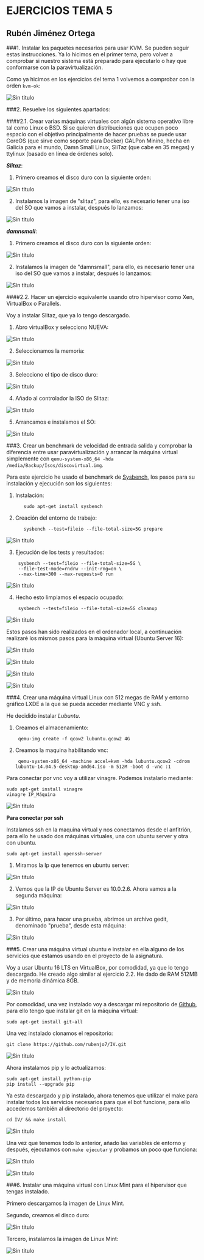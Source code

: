 <h1>EJERCICIOS TEMA 5</h1>
<h2>Rubén Jiménez Ortega</h2>

###1. Instalar los paquetes necesarios para usar KVM. Se pueden seguir estas instrucciones. Ya lo hicimos en el primer tema, pero volver a comprobar si nuestro sistema está preparado para ejecutarlo o hay que conformarse con la paravirtualización.

Como ya hicimos en los ejercicios del tema 1  volvemos a comprobar con la orden `kvm-ok`:

![Sin titulo](Imagenes_T5/1.png)

###2. Resuelve los siguientes apartados:

####2.1. Crear varias máquinas virtuales con algún sistema operativo libre tal como Linux o BSD. Si se quieren distribuciones que ocupen poco espacio con el objetivo principalmente de hacer pruebas se puede usar CoreOS (que sirve como soporte para Docker) GALPon Minino, hecha en Galicia para el mundo, Damn Small Linux, SliTaz (que cabe en 35 megas) y ttylinux (basado en línea de órdenes solo).

___Slitaz___:

1. Primero creamos el disco duro con la siguiente orden:

![Sin titulo](Imagenes_T5/2.png)

2. Instalamos la imagen de "slitaz", para ello, es necesario tener una iso del SO que vamos a instalar, después lo lanzamos:

![Sin titulo](Imagenes_T5/3.png)

___damnsmall___:

1. Primero creamos el disco duro con la siguiente orden:

![Sin titulo](Imagenes_T5/4.png)

2. Instalamos la imagen de "damnsmall", para ello, es necesario tener una iso del SO que vamos a instalar, después lo lanzamos:

![Sin titulo](Imagenes_T5/5.png)

####2.2. Hacer un ejercicio equivalente usando otro hipervisor como Xen, VirtualBox o Parallels.

Voy a instalar Slitaz, que ya lo tengo descargado.

1. Abro virtualBox y selecciono NUEVA:

![Sin titulo](Imagenes_T5/6.png)

2. Seleccionamos la memoria:

![Sin titulo](Imagenes_T5/7.png)

3. Selecciono el tipo de disco duro:

![Sin titulo](Imagenes_T5/8.png)

4. Añado al controlador la ISO de Slitaz:

![Sin titulo](Imagenes_T5/9.png)

5. Arrancamos e instalamos el SO:

![Sin titulo](Imagenes_T5/10.png)

###3. Crear un benchmark de velocidad de entrada salida y comprobar la diferencia entre usar paravirtualización y arrancar la máquina virtual simplemente con `qemu-system-x86_64 -hda /media/Backup/Isos/discovirtual.img`.

Para este ejercicio he usado el benchmark de [Sysbench](http://www.elmundoenbits.com/2013/04/benchmark-I.html#.WFQVZXXhBpi), los pasos para su instalación y ejecución son los siguientes:

1. Instalación:

          sudo apt-get install sysbench

2. Creación del entorno de trabajo:

          sysbench --test=fileio --file-total-size=5G prepare

![Sin titulo](Imagenes_T5/22.png)

3. Ejecución de los tests y resultados:

        sysbench --test=fileio --file-total-size=5G \
        --file-test-mode=rndrw --init-rng=on \
        --max-time=300 --max-requests=0 run

![Sin titulo](Imagenes_T5/23.png)

4. Hecho esto limpiamos el espacio ocupado:

        sysbench --test=fileio --file-total-size=5G cleanup

![Sin titulo](Imagenes_T5/24.png)

Estos pasos han sido realizados en el ordenador local, a continuación realizaré los mismos pasos para la máquina virtual (Ubuntu Server 16):

![Sin titulo](Imagenes_T5/25.png)

![Sin titulo](Imagenes_T5/26.png)

![Sin titulo](Imagenes_T5/27.png)

![Sin titulo](Imagenes_T5/28.png)

###4. Crear una máquina virtual Linux con 512 megas de RAM y entorno gráfico LXDE a la que se pueda acceder mediante VNC y ssh.

He decidido instalar _Lubuntu_.

1. Creamos el almacenamiento:

        qemu-img create -f qcow2 lubuntu.qcow2 4G

2. Creamos la maquina habilitando vnc:

        qemu-system-x86_64 -machine accel=kvm -hda lubuntu.qcow2 -cdrom lubuntu-14.04.5-desktop-amd64.iso -m 512M -boot d -vnc :1

Para conectar por vnc voy a utilizar vinagre. Podemos instalarlo mediante:

    sudo apt-get install vinagre
    vinagre IP_Máquina

![Sin titulo](Imagenes_T5/11.png)

**Para conectar por ssh**

Instalamos ssh en la maquina virtual y nos conectamos desde el anfitrión, para ello he usado dos máquinas virtuales, una con ubuntu server y otra con ubuntu.

    sudo apt-get install openssh-server

1. Miramos la Ip que tenemos en ubuntu server:

![Sin titulo](Imagenes_T5/12.png)

2. Vemos que la IP de Ubuntu Server es 10.0.2.6. Ahora vamos a la segunda máquina:

![Sin titulo](Imagenes_T5/13.png)

3. Por último, para hacer una prueba, abrimos un archivo gedit, denominado "prueba", desde esta máquina:

![Sin titulo](Imagenes_T5/14.png)

###5. Crear una máquina virtual ubuntu e instalar en ella alguno de los servicios que estamos usando en el proyecto de la asignatura.

Voy a usar Ubuntu 16 LTS en VirtualBox, por comodidad, ya que lo tengo descargado. He creado algo similar al ejercicio 2.2. He dado de RAM 512MB y de memoria dinámica 8GB.

![Sin titulo](Imagenes_T5/15.png)

Por comodidad, una vez instalado voy a descargar mi repositorio de [Github](https://github.com/rubenjo7/IV), para ello tengo que instalar git en la máquina virtual:

    sudo apt-get install git-all

Una vez instalado clonamos el repositorio:

    git clone https://github.com/rubenjo7/IV.git

![Sin titulo](Imagenes_T5/16.png)

Ahora instalamos pip y lo actualizamos:

    sudo apt-get install python-pip
    pip install --upgrade pip

Ya esta descargado y pip instalado, ahora tenemos que utilizar el make para instalar todos los servicios necesarios para que el bot funcione, para ello accedemos también al directorio del proyecto:

    cd IV/ && make install

![Sin titulo](Imagenes_T5/17.png)

Una vez que tenemos todo lo anterior, añado las variables de entorno y después, ejecutamos con `make ejecutar` y probamos un poco que funciona:

![Sin titulo](Imagenes_T5/18.png)

![Sin titulo](Imagenes_T5/19.png)

###6. Instalar una máquina virtual con Linux Mint para el hipervisor que tengas instalado.

Primero descargamos la imagen de Linux Mint.

Segundo, creamos el disco duro:

![Sin titulo](Imagenes_T5/20.png)

Tercero, instalamos la imagen de Linux Mint:

![Sin titulo](Imagenes_T5/21.png)

